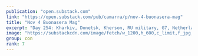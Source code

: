 ```yaml
---
publication: "open.substack.com"
link: "https://open.substack.com/pub/camarra/p/nov-4-buonasera-mag"
title: "Nov 4 Buonasera Mag"
excerpt: "Day 254: Kharkiv, Donetsk, Kherson, RU military, G7, Netherlands, Pentagon, Greece, Switzerland, SK, COP27, H&M, Xi-Scholz-A&Ps-DefenceUA, Tendar, Avdeeva, Fras, Letterman, Piagnerelli, Warner, WOTR"
image: "https://substackcdn.com/image/fetch/w_1200,h_600,c_limit,f_jpg,q_auto:good,fl_progressive:steep/https%3A%2F%2Fpbs.substack.com%2Fmedia%2FFgpCb_BWAAAZgmh.jpg"
group: con
rank: 7
---
```

